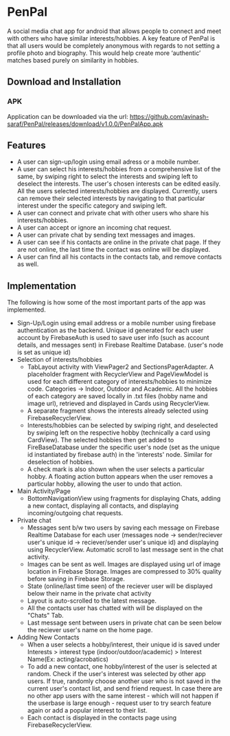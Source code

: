 # PenPal
A social media chat app for android that allows people to connect and meet with others who have similar interests/hobbies.
A key feature of PenPal is that all users would be completely anonymous with regards to not setting a profile photo and biography. This would help create more ‘authentic’ matches based purely on similarity in hobbies. <br>

## Download and Installation
### APK
Application can be downloaded via the url: https://github.com/avinash-saraf/PenPal/releases/download/v1.0.0/PenPalApp.apk


## Features
- A user can sign-up/login using email adress or a mobile number.
- A user can select his interests/hobbies from a comprehensive list of the same, by swiping right to select the interests and swiping left to deselect the interests. The user's chosen interests can be edited easily. All the users selected interests/hobbies are displayed. Currently, users can remove their selected interests by navigating to that particular interest under the specific category and swiping left.
- A user can connect and private chat with other users who share his interests/hobbies.
- A user can accept or ignore an incoming chat request.
- A user can private chat by sending text messages and images.
- A user can see if his contacts are online in the private chat page. If they are not online, the last time the contact was online will be displayed.
- A user can find all his contacts in the contacts tab, and remove contacts as well.

## Implementation
The following is how some of the most important parts of the app was implemented.
- Sign-Up/Login using email address or a mobile number using firebase authentication as the backend.  Unique id generated for each user account by FirebaseAuth is used to save user info (such as account details, and messages sent) in Firebase Realtime Database. (user's node is set as unique id)
- Selection of interests/hobbies
  - TabLayout activity with ViewPager2 and SectionsPagerAdapter. A placeholder fragment with RecyclerView and PageViewModel is used for each different category of interests/hobbies to minimize code. Categories -> Indoor, Outdoor and Academic. All the hobbies of each category are saved locally in .txt files (hobby name and image url), retrieved and displayed in Cards using RecyclerView.
  - A separate fragment shows the interests already selected using FirebaseRecyclerView.
  - Interests/hobbies can be selected by swiping right, and deselected by swiping left on the respective hobby (technically a card using CardView). The selected hobbies then get added to FireBaseDatabase under the specific user's node (set as the unique id instantiated by firebase auth) in the 'interests' node. Similar for deselection of hobbies.
  - A check mark is also shown when the user selects a particular hobby. A floating action button appears when the user removes a particular hobby, allowing the user to undo that action.
- Main Activity/Page
  - BottomNavigationView using fragments for displaying Chats, adding a new contact, displaying all contacts, and displaying incoming/outgoing chat requests.
- Private chat
  - Messages sent b/w two users by saving each message on Firebase Realtime Database for each user (messages node -> sender/reciever user's unique id -> reciever/sender user's unique id) and displaying using RecyclerView. Automatic scroll to last message sent in the chat activity.
  - Images can be sent as well. Images are displayed using url of image location in Firebase Storage. Images are compressed to 30% quality before saving in Firebase Storage.
  - State (online/last time seen) of the reciever user will be displayed below their name in the private chat activity
  - Layout is auto-scrolled to the latest message.
  - All the contacts user has chatted with will be displayed on the "Chats" Tab.
  - Last message sent between users in private chat can be seen below the reciever user's name on the home page.
- Adding New Contacts
  - When a user selects a hobby/interest, their unique id is saved under Interests > interest type (indoor/outdoor/academic) > Interest Name(Ex: acting/acrobatics)
  - To add a new contact, one hobby/interest of the user is selected at random. Check if the user's interest was selected by other app users. If true, randomly choose another user who is not saved in the current user's contact list, and send friend request. In case there are no other app users with the same interest - which will not happen if the userbase is large enough - request user to try search feature again or add a popular interest to their list.
  - Each contact is displayed in the contacts page using FirebaseRecyclerView. <br>



